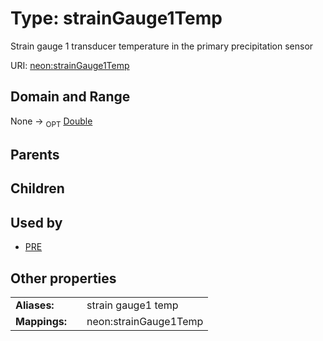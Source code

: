 
# Type: strainGauge1Temp


Strain gauge 1 transducer temperature in the primary precipitation sensor

URI: [neon:strainGauge1Temp](https://data.neonscience.org/strainGauge1Temp)


## Domain and Range

None ->  <sub>OPT</sub> [Double](types/Double.md)

## Parents


## Children


## Used by

 * [PRE](PRE.md)

## Other properties

|  |  |  |
| --- | --- | --- |
| **Aliases:** | | strain gauge1 temp |
| **Mappings:** | | neon:strainGauge1Temp |

